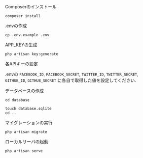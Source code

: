Composerのインストール

```
composer install
```



.envの作成

```
cp .env.example .env
```

APP_KEYの生成

```
php artisan key:generate
```

各APIキーの設定

.envの `FACEBOOK_ID`, `FACEBOOK_SECRET`, `TWITTER_ID`, `TWITTER_SECRET`, `GITHUB_ID`, `GITHUB_SECRET` に各自で取得した値を設定してください.



データベースの作成

```
cd database

touch database.sqlite
cd ..
```



マイグレーションの実行

```
php artisan migrate
```



ローカルサーバの起動

```
php artisan serve
```